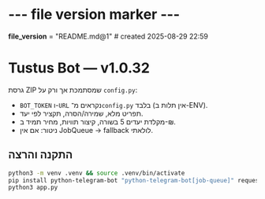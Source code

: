 # --- file version marker ---
__file_version__ = "README.md@1"  # created 2025-08-29 22:59
# Tustus Bot — v1.0.32

גרסת ZIP שמסתמכת אך ורק על `config.py`:
- `BOT_TOKEN` ו-`URL` נקראים מ־`config.py` בלבד (אין תלות ב-ENV).
- תפריט מלא, שמירה/הסרה, תקציר לפי יעד.
- מקלדת יעדים 5 בשורה, קיצור תוויות, מחיר תמיד ב-₪.
- ניטור: אם אין JobQueue → fallback לולאתי.

## התקנה והרצה
```bash
python3 -m venv .venv && source .venv/bin/activate
pip install python-telegram-bot "python-telegram-bot[job-queue]" requests beautifulsoup4 lxml
python3 app.py
